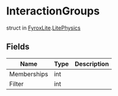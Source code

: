 # InteractionGroups
struct in [FyroxLite](../README.md).[LitePhysics](README.md)
## Fields
| Name | Type | Description |
|---|---|---|
| Memberships | int |  |
| Filter | int |  |

